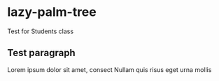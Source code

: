 # lazy-palm-tree
Test for Students class

## Test paragraph
Lorem ipsum dolor sit amet, consect
Nullam quis risus eget urna mollis